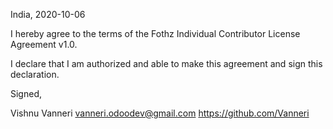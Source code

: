 India, 2020-10-06

I hereby agree to the terms of the Fothz Individual Contributor License
Agreement v1.0.

I declare that I am authorized and able to make this agreement and sign this
declaration.

Signed,

Vishnu Vanneri vanneri.odoodev@gmail.com https://github.com/Vanneri